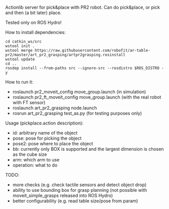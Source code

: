 Actionlib server for pick&place with PR2 robot. Can do pick&place, or pick and then (a bit later) place.

Tested only on ROS Hydro!

How to install dependencies:

```
cd catkin_ws/src
wstool init .
wstool merge https://raw.githubusercontent.com/robofit/ar-table-pr2/master/art_pr2_grasping/artpr2grasping.rosinstall
wstool update
cd ..
rosdep install --from-paths src --ignore-src --rosdistro $ROS_DISTRO -y
```

How to run it:
 - roslaunch pr2_moveit_config move_group.launch (in simulation)
 - roslaunch pr2_ft_moveit_config move_group.launch (with the real robot with FT sensor)
 - roslaunch art_pr2_grasping node.launch
 - rosrun art_pr2_grasping test_as.py (for testing purposes only)
 
Usage (pickplace.action description):
 - id: arbitrary name of the object
 - pose: pose for picking the object
 - pose2: pose where to place the object
 - bb: currently only BOX is supported and the largest dimension is chosen as the cube size
 - arm: which arm to use
 - operation: what to do
 
TODO:
 - more checks (e.g. check tactile sensors and detect object drop)
 - ability to use bounding box for grasp planning (not possible with moveit_simple_grasps released into ROS Hydro)
 - better configurability (e.g. read table size/pose from param)
